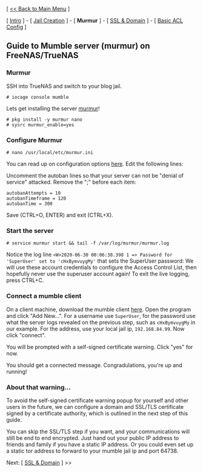 [ [<< Back to Main Menu](https://github.com/seth586/guides/blob/master/README.md) ]

[ [Intro](README.md) ] - [ [Jail Creation](1_jail_creation.md) ] - [ **Murmur** ] - [ [SSL & Domain](3_ssl_domain.md) ] - [ [Basic ACL Config](4_acl.md) ]

## Guide to Mumble server (murmur) on FreeNAS/TrueNAS
### Murmur

SSH into TrueNAS and switch to your blog jail.
```
# iocage console mumble
```

Lets get installing the server [murmur](https://wiki.mumble.info/wiki/Running_Murmur)!
```
# pkg install -y murmur nano
# sysrc murmur_enable=yes
```

### Configure Murmur
```
# nano /usr/local/etc/murmur.ini
```
You can read up on configuration options [here](https://wiki.mumble.info/wiki/Murmur.ini). Edit the following lines:

Uncomment the autoban lines so that your server can not be "denial of service" attacked. Remove the ";" before each item:
```
autobanAttempts = 10
autobanTimeframe = 120
autobanTime = 300
```
Save (CTRL+O, ENTER) and exit (CTRL+X).

### Start the server
```
# service murmur start && tail -f /var/log/murmur/murmur.log
```
Notice the log line `<W>2020-06-30 00:06:38.398 1 => Password for 'SuperUser' set to 'cHxBymvuygMy'` that sets the SuperUser password: We will use these account credentials to configure the Access Control List, then hopefully never use the superuser account again! To exit the live logging, press CTRL+C.

### Connect a mumble client
On a client machine, download the mumble client [here](https://www.mumble.info/). Open the program and click "Add New...". For a username use `SuperUser`, for the password use 
what the server logs revealed on the previous step, such as `cHxBymvuygMy` in our example. For the address, use your local jail ip, `192.168.84.99`. Now click "connect".

You will be prompted with a self-signed certificate warning. Click "yes" for now. 

You should get a connected message. Congradulations, you're up and running!

### About that warning...

To avoid the self-signed certificate warning popup for yourself and other users in the future, we can configure a domain and SSL/TLS certificate signed by a certificate authority, which is outlined in the next step of this guide. 

You can skip the SSL/TLS step if you want, and your communications will still be end to end encrypted. Just hand out your public IP address to friends and family if you have a static IP address. Or you could even set up a static tor address to forward to your mumble jail ip and port 64738. 

Next: [ [SSL & Domain](3_ssl_domain.md) ] >>

